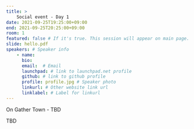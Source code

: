 ```yaml
---
title: >
    Social event - Day 1 
date: 2021-09-25T19:25:00+09:00
end: 2021-09-25T20:25:00+09:00
room: 1
featured: false # If it's true. This session will appear on main page.
slide: hello.pdf
speakers: # Speaker info
    - name: 
      bio: 
      email:  # Email
      launchpad: # link to launchpad.net profile
      github: # link to github profile
      profile: profile.jpg # Speaker photo
      linkurl: # Other website link url
      linklabel: # Label for linkurl
---
```

On Gather Town - TBD

TBD

